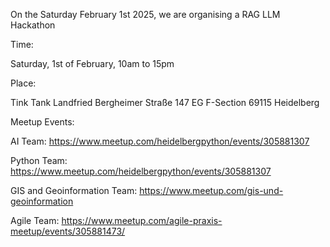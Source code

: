 On the Saturday February 1st 2025, we are organising a RAG LLM Hackathon

Time: 

Saturday, 1st of February, 10am to 15pm

Place: 

Tink Tank Landfried
Bergheimer Straße 147 EG
F-Section
69115 Heidelberg

Meetup Events:

AI Team:
https://www.meetup.com/heidelbergpython/events/305881307

Python Team:
https://www.meetup.com/heidelbergpython/events/305881307

GIS and Geoinformation Team:
https://www.meetup.com/gis-und-geoinformation

Agile Team:
https://www.meetup.com/agile-praxis-meetup/events/305881473/
